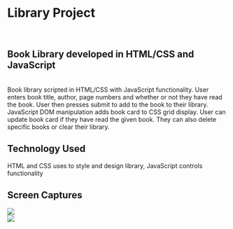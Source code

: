 <h1>Library Project</h1>
<br>
<h2>Book Library developed in HTML/CSS and JavaScript</h2>
<br>
<div id='projdescription'>
    Book library scripted in HTML/CSS with JavaScript functionality.  User enters book title, author, page numbers and whether or not they have read the book.  User then presses submit to add to the book to their library.  JavaScript DOM manipulation adds book card to CSS grid display. User can update book card if they have read the given book. They can also delete specific books or clear their library.  
    
 </div>
 <h2>Technology Used</h2>
 HTML and CSS uses to style and design library, JavaScript controls functionality
 
<br>
<h2>Screen Captures</h2>
<img src="https://github.com/npicciano79/library/blob/main/images/librarysc1.JPG?raw=true">
<br>
<img src="https://github.com/npicciano79/library/blob/main/images/librarysc2.JPG?raw=true">
<br>
